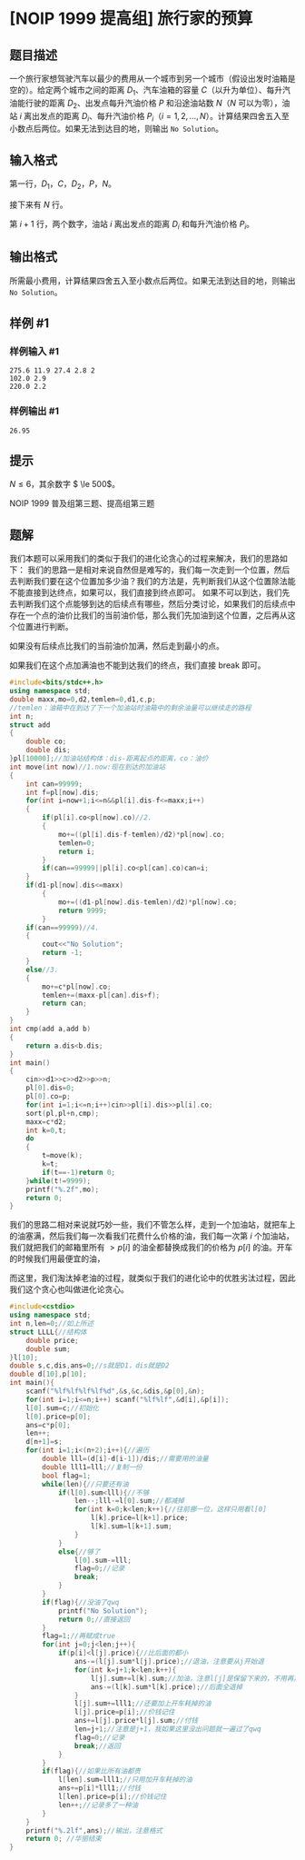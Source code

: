 # [NOIP 1999 提高组] 旅行家的预算

## 题目描述

一个旅行家想驾驶汽车以最少的费用从一个城市到另一个城市（假设出发时油箱是空的）。给定两个城市之间的距离 $D_1$、汽车油箱的容量 $C$（以升为单位）、每升汽油能行驶的距离 $D_2$、出发点每升汽油价格 $P$ 和沿途油站数 $N$（$N$ 可以为零），油站 $i$ 离出发点的距离 $D_i$、每升汽油价格 $P_i$（$i=1,2,…,N$）。计算结果四舍五入至小数点后两位。如果无法到达目的地，则输出 `No Solution`。

## 输入格式

第一行，$D_1$，$C$，$D_2$，$P$，$N$。

接下来有 $N$ 行。

第 $i+1$ 行，两个数字，油站 $i$ 离出发点的距离 $D_i$ 和每升汽油价格 $P_i$。

## 输出格式

所需最小费用，计算结果四舍五入至小数点后两位。如果无法到达目的地，则输出 `No Solution`。

## 样例 #1

### 样例输入 #1

```
275.6 11.9 27.4 2.8 2
102.0 2.9
220.0 2.2
```

### 样例输出 #1

```
26.95
```

## 提示

$N \le 6$，其余数字 $ \le 500$。

NOIP 1999 普及组第三题、提高组第三题

## 题解
我们本题可以采用我们的类似于我们的进化论贪心的过程来解决，我们的思路如下：
我们的思路一是相对来说自然但是难写的，我们每一次走到一个位置，然后去判断我们要在这个位置加多少油？我们的方法是，先判断我们从这个位置除法能不能直接到达终点，如果可以，我们直接到终点即可。
如果不可以到达，我们先去判断我们这个点能够到达的后续点有哪些，然后分类讨论，如果我们的后续点中存在一个点的油价比我们的当前油价低，那么我们先加油到这个位置，之后再从这个位置进行判断。

如果没有后续点比我们的当前油价加满，然后走到最小的点。

如果我们在这个点加满油也不能到达我们的终点，我们直接 break 即可。
```cpp
#include<bits/stdc++.h>
using namespace std;
double maxx,mo=0,d2,temlen=0,d1,c,p;
//temlen：油箱中在到达了下一个加油站时油箱中的剩余油量可以继续走的路程
int n;
struct add
{
    double co;
    double dis;
}pl[10000];//加油站结构体：dis-距离起点的距离，co：油价
int move(int now)//1.now:现在到达的加油站
{
    int can=99999;
    int f=pl[now].dis;
    for(int i=now+1;i<=n&&pl[i].dis-f<=maxx;i++)
    {
        if(pl[i].co<pl[now].co)//2.
        {
            mo+=((pl[i].dis-f-temlen)/d2)*pl[now].co;
            temlen=0;
            return i;
        }
        if(can==99999||pl[i].co<pl[can].co)can=i;
    }
    if(d1-pl[now].dis<=maxx)
        {
            mo+=((d1-pl[now].dis-temlen)/d2)*pl[now].co;
            return 9999;
        }
    if(can==99999)//4.
    {
        cout<<"No Solution";
        return -1;
    }
    else//3.
    {
        mo+=c*pl[now].co;
        temlen+=(maxx-pl[can].dis+f);
        return can;
    }
}
int cmp(add a,add b)
{
    return a.dis<b.dis;
}
int main()
{
    cin>>d1>>c>>d2>>p>>n;
    pl[0].dis=0;
    pl[0].co=p;
    for(int i=1;i<=n;i++)cin>>pl[i].dis>>pl[i].co;
    sort(pl,pl+n,cmp);
    maxx=c*d2;
    int k=0,t;
    do
    {
        t=move(k);
        k=t;
        if(t==-1)return 0;
    }while(t!=9999);
    printf("%.2f",mo);
    return 0;
}

```

我们的思路二相对来说就巧妙一些，我们不管怎么样，走到一个加油站，就把车上的油塞满，然后我们每一次看我们花费什么价格的油，我们每一次第 $i$ 个加油站，我们就把我们的邮箱里所有 $>p[i]$ 的油全都替换成我们的价格为 $p[i]$ 的油。开车的时候我们用最便宜的油，

而这里，我们淘汰掉老油的过程，就类似于我们的进化论中的优胜劣汰过程，因此我们这个贪心也叫做进化论贪心。

```cpp
#include<cstdio>
using namespace std;
int n,len=0;//如上所述
struct LLLL{//结构体
	double price;
	double sum;
}l[10];
double s,c,dis,ans=0;//s就是D1，dis就是D2
double d[10],p[10];
int main(){
	scanf("%lf%lf%lf%lf%d",&s,&c,&dis,&p[0],&n);
	for(int i=1;i<=n;i++) scanf("%lf%lf",&d[i],&p[i]);
	l[0].sum=c;//初始化
    l[0].price=p[0];
    ans=c*p[0];
    len++;
    d[n+1]=s;
	for(int i=1;i<(n+2);i++){//遍历
		double lll=(d[i]-d[i-1])/dis;//需要用的油量
		double lll1=lll;//复制一份
		bool flag=1;
		while(len){//只要还有油
			if(l[0].sum<lll){//不够
				len--;lll-=l[0].sum;//都减掉
				for(int k=0;k<len;k++){//往前挪一位，这样只用看l[0]
					l[k].price=l[k+1].price;
					l[k].sum=l[k+1].sum;
				}
			}
			else{//够了
				l[0].sum-=lll;
				flag=0;//记录
				break;
			}
		}
		if(flag){//没油了qwq
			printf("No Solution");
			return 0;//直接返回
		}
		flag=1;//再赋成true
		for(int j=0;j<len;j++){
			if(p[i]<l[j].price){//比后面的都小
				ans-=(l[j].sum*l[j].price);//退油，注意要从j开始退
				for(int k=j+1;k<len;k++){
					l[j].sum+=l[k].sum;//加油，注意l[j]是保留下来的，不用再加一次
					ans-=(l[k].sum*l[k].price);//后面全退掉
				}
				l[j].sum+=lll1;//还要加上开车耗掉的油
				l[j].price=p[i];//价钱记住
				ans+=l[j].price*l[j].sum;//付钱
				len=j+1;//注意是j+1，我如果这里没出问题就一遍过了qwq
				flag=0;//记录
				break;//返回
			}
		}
		if(flag){//如果比所有油都贵
			l[len].sum=lll1;//只用加开车耗掉的油
			ans+=p[i]*lll1;//付钱
			l[len].price=p[i];//价钱记住
			len++;//记录多了一种油
		}
	}
	printf("%.2lf",ans);//输出，注意格式
	return 0; //华丽结束
}

```